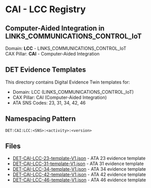 # CAI - LCC Registry

## Computer-Aided Integration in LINKS_COMMUNICATIONS_CONTROL_IoT

Domain: **LCC** - LINKS_COMMUNICATIONS_CONTROL_IoT  
CAX Pillar: **CAI** - Computer-Aided Integration

## DET Evidence Templates

This directory contains Digital Evidence Twin templates for:
- Domain: LCC (LINKS_COMMUNICATIONS_CONTROL_IoT)
- CAX Pillar: CAI (Computer-Aided Integration)
- ATA SNS Codes: 23, 31, 34, 42, 46

## Namespacing Pattern
```
DET:CAI:LCC:<SNS>:<activity>:<version>
```

## Files
- [DET-CAI-LCC-23-template-V1.json](DET-CAI-LCC-23-template-V1.json) - ATA 23 evidence template
- [DET-CAI-LCC-31-template-V1.json](DET-CAI-LCC-31-template-V1.json) - ATA 31 evidence template
- [DET-CAI-LCC-34-template-V1.json](DET-CAI-LCC-34-template-V1.json) - ATA 34 evidence template
- [DET-CAI-LCC-42-template-V1.json](DET-CAI-LCC-42-template-V1.json) - ATA 42 evidence template
- [DET-CAI-LCC-46-template-V1.json](DET-CAI-LCC-46-template-V1.json) - ATA 46 evidence template
